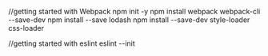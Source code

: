 
//getting started with Webpack
npm init -y
npm install webpack webpack-cli --save-dev
npm install --save lodash
npm install --save-dev style-loader css-loader

//getting started with eslint
eslint --init

